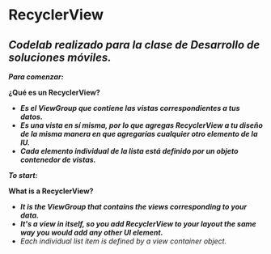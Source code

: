 # RecyclerView

## _Codelab realizado para la clase de Desarrollo de soluciones móviles._

**_Para comenzar:_**

**¿Qué es un RecyclerView?**

- **_Es el ViewGroup que contiene las vistas correspondientes a tus datos._**
- **_Es una vista en sí misma, por lo que agregas RecyclerView a tu diseño de la misma manera en que agregarías cualquier otro elemento de la IU._**
- **_Cada elemento individual de la lista está definido por un objeto contenedor de vistas._**

**_To start:_**

**What is a RecyclerView?**

- **_It is the ViewGroup that contains the views corresponding to your data._**
- **_It's a view in itself, so you add RecyclerView to your layout the same way you would add any other UI element._**
- _Each individual list item is defined by a view container object._
